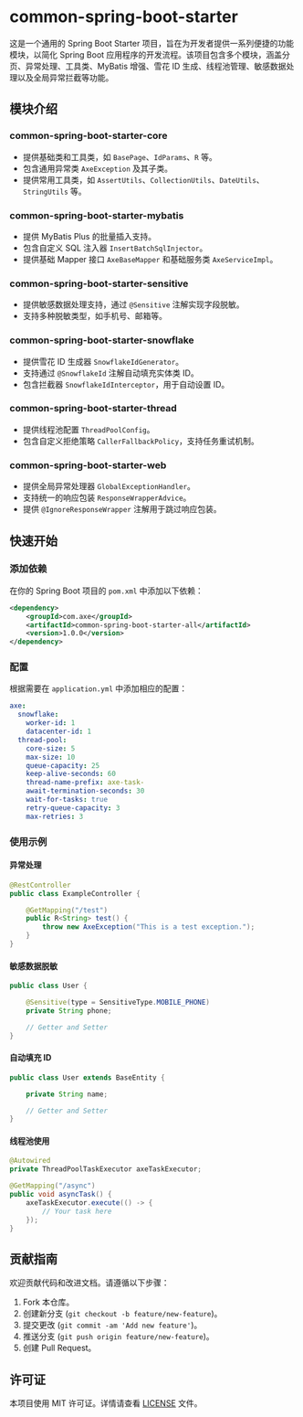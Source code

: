 # common-spring-boot-starter

这是一个通用的 Spring Boot Starter 项目，旨在为开发者提供一系列便捷的功能模块，以简化 Spring Boot 应用程序的开发流程。该项目包含多个模块，涵盖分页、异常处理、工具类、MyBatis 增强、雪花 ID 生成、线程池管理、敏感数据处理以及全局异常拦截等功能。

## 模块介绍

### common-spring-boot-starter-core
- 提供基础类和工具类，如 `BasePage`、`IdParams`、`R` 等。
- 包含通用异常类 `AxeException` 及其子类。
- 提供常用工具类，如 `AssertUtils`、`CollectionUtils`、`DateUtils`、`StringUtils` 等。

### common-spring-boot-starter-mybatis
- 提供 MyBatis Plus 的批量插入支持。
- 包含自定义 SQL 注入器 `InsertBatchSqlInjector`。
- 提供基础 Mapper 接口 `AxeBaseMapper` 和基础服务类 `AxeServiceImpl`。

### common-spring-boot-starter-sensitive
- 提供敏感数据处理支持，通过 `@Sensitive` 注解实现字段脱敏。
- 支持多种脱敏类型，如手机号、邮箱等。

### common-spring-boot-starter-snowflake
- 提供雪花 ID 生成器 `SnowflakeIdGenerator`。
- 支持通过 `@SnowflakeId` 注解自动填充实体类 ID。
- 包含拦截器 `SnowflakeIdInterceptor`，用于自动设置 ID。

### common-spring-boot-starter-thread
- 提供线程池配置 `ThreadPoolConfig`。
- 包含自定义拒绝策略 `CallerFallbackPolicy`，支持任务重试机制。

### common-spring-boot-starter-web
- 提供全局异常处理器 `GlobalExceptionHandler`。
- 支持统一的响应包装 `ResponseWrapperAdvice`。
- 提供 `@IgnoreResponseWrapper` 注解用于跳过响应包装。

## 快速开始

### 添加依赖

在你的 Spring Boot 项目的 `pom.xml` 中添加以下依赖：

```xml
<dependency>
    <groupId>com.axe</groupId>
    <artifactId>common-spring-boot-starter-all</artifactId>
    <version>1.0.0</version>
</dependency>
```

### 配置

根据需要在 `application.yml` 中添加相应的配置：

```yaml
axe:
  snowflake:
    worker-id: 1
    datacenter-id: 1
  thread-pool:
    core-size: 5
    max-size: 10
    queue-capacity: 25
    keep-alive-seconds: 60
    thread-name-prefix: axe-task-
    await-termination-seconds: 30
    wait-for-tasks: true
    retry-queue-capacity: 3
    max-retries: 3
```

### 使用示例

#### 异常处理

```java
@RestController
public class ExampleController {

    @GetMapping("/test")
    public R<String> test() {
        throw new AxeException("This is a test exception.");
    }
}
```

#### 敏感数据脱敏

```java
public class User {

    @Sensitive(type = SensitiveType.MOBILE_PHONE)
    private String phone;

    // Getter and Setter
}
```

#### 自动填充 ID

```java
public class User extends BaseEntity {

    private String name;

    // Getter and Setter
}
```

#### 线程池使用

```java
@Autowired
private ThreadPoolTaskExecutor axeTaskExecutor;

@GetMapping("/async")
public void asyncTask() {
    axeTaskExecutor.execute(() -> {
        // Your task here
    });
}
```

## 贡献指南

欢迎贡献代码和改进文档。请遵循以下步骤：

1. Fork 本仓库。
2. 创建新分支 (`git checkout -b feature/new-feature`)。
3. 提交更改 (`git commit -am 'Add new feature'`)。
4. 推送分支 (`git push origin feature/new-feature`)。
5. 创建 Pull Request。

## 许可证

本项目使用 MIT 许可证。详情请查看 [LICENSE](LICENSE) 文件。